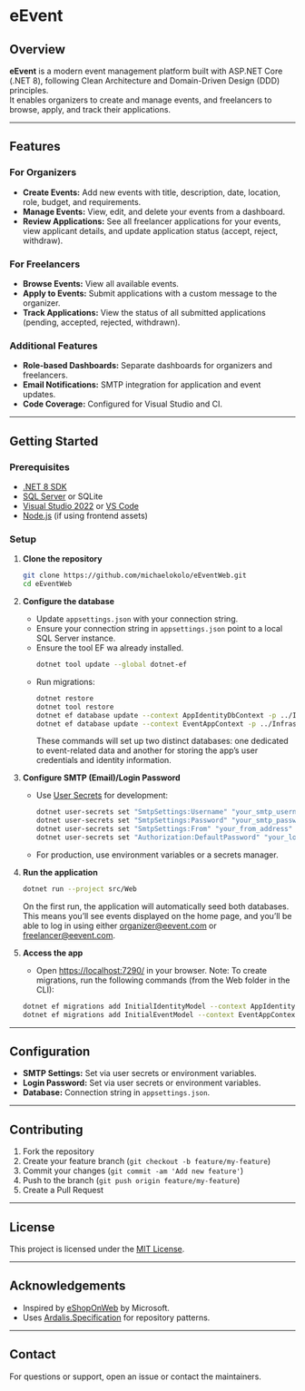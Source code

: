 # eEvent

## Overview

**eEvent** is a modern event management platform built with ASP.NET Core (.NET 8), following Clean Architecture and Domain-Driven Design (DDD) principles.  
It enables organizers to create and manage events, and freelancers to browse, apply, and track their applications.

---

## Features

### For Organizers
- **Create Events:** Add new events with title, description, date, location, role, budget, and requirements.
- **Manage Events:** View, edit, and delete your events from a dashboard.
- **Review Applications:** See all freelancer applications for your events, view applicant details, and update application status (accept, reject, withdraw).

### For Freelancers
- **Browse Events:** View all available events.
- **Apply to Events:** Submit applications with a custom message to the organizer.
- **Track Applications:** View the status of all submitted applications (pending, accepted, rejected, withdrawn).

### Additional Features
- **Role-based Dashboards:** Separate dashboards for organizers and freelancers.
- **Email Notifications:** SMTP integration for application and event updates.
- **Code Coverage:** Configured for Visual Studio and CI.

---

## Getting Started

### Prerequisites

- [.NET 8 SDK](https://dotnet.microsoft.com/download/dotnet/8.0)
- [SQL Server](https://www.microsoft.com/en-us/sql-server/sql-server-downloads) or SQLite
- [Visual Studio 2022](https://visualstudio.microsoft.com/vs/) or [VS Code](https://code.visualstudio.com/)
- [Node.js](https://nodejs.org/) (if using frontend assets)

### Setup

1. **Clone the repository**
    ```bash
    git clone https://github.com/michaelokolo/eEventWeb.git
    cd eEventWeb
    ```

2. **Configure the database**
    - Update `appsettings.json` with your connection string.
    - Ensure your connection string in `appsettings.json` point to a local SQL Server instance.
    - Ensure the tool EF wa already installed.
      ```bash
      dotnet tool update --global dotnet-ef
      ```
    - Run migrations:
      ```bash
      dotnet restore
      dotnet tool restore
      dotnet ef database update --context AppIdentityDbContext -p ../Infrastructure/Infrastructure.csproj -s Web.csproj
      dotnet ef database update --context EventAppContext -p ../Infrastructure/Infrastructure.csproj -s Web.csproj
      ```
      These commands will set up two distinct databases: one dedicated to event-related data and another for storing the app’s user credentials and identity information.

3. **Configure SMTP (Email)/Login Password**
    - Use [User Secrets](https://learn.microsoft.com/en-us/aspnet/core/security/app-secrets) for development:
      ```bash
      dotnet user-secrets set "SmtpSettings:Username" "your_smtp_username"
      dotnet user-secrets set "SmtpSettings:Password" "your_smtp_password"
      dotnet user-secrets set "SmtpSettings:From" "your_from_address"
      dotnet user-secrets set "Authorization:DefaultPassword" "your_login_password"
      ```
    - For production, use environment variables or a secrets manager.

4. **Run the application**
    ```bash
    dotnet run --project src/Web
    ```
    On the first run, the application will automatically seed both databases. This means you’ll see events displayed on the home page, and you’ll be able to log in using either [organizer@eevent.com](organizer@eevent.com) or [freelancer@eevent.com](freelancer@eevent.com).

5. **Access the app**
    - Open [https://localhost:7290/](https://localhost:7290/) in your browser.
   Note: To create migrations, run the following commands (from the Web folder in the CLI):
    ```bash
    dotnet ef migrations add InitialIdentityModel --context AppIdentityDbContext -p ../Infrastructure/Infrastructure.csproj -s Web.csproj -o Identity/Migrations
    dotnet ef migrations add InitialEventModel --context EventAppContext -p ../Infrastructure/Infrastructure.csproj -s Web.csproj -o Data/Migrations
    ```

---
## Configuration

- **SMTP Settings:** Set via user secrets or environment variables.
- **Login Password:** Set via user secrets or environment variables.
- **Database:** Connection string in `appsettings.json`.

---

## Contributing

1. Fork the repository
2. Create your feature branch (`git checkout -b feature/my-feature`)
3. Commit your changes (`git commit -am 'Add new feature'`)
4. Push to the branch (`git push origin feature/my-feature`)
5. Create a Pull Request

---

## License

This project is licensed under the [MIT License](LICENSE).

---

## Acknowledgements

- Inspired by [eShopOnWeb](https://github.com/dotnet-architecture/eShopOnWeb) by Microsoft.
- Uses [Ardalis.Specification](https://github.com/ardalis/specification) for repository patterns.

---

## Contact

For questions or support, open an issue or contact the maintainers.


